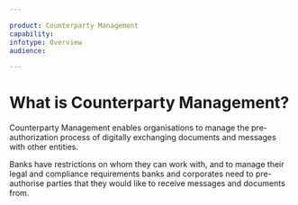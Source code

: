 ```yaml
---

product: Counterparty Management
capability:
infotype: Overview
audience:

---
```

# What is Counterparty Management?

Counterparty Management enables organisations to manage the pre-authorization process of digitally exchanging documents and messages with other entities. 

Banks have restrictions on whom they can work with, and to manage their legal and compliance requirements banks and corporates need to pre-authorise parties that they would like to receive messages and documents from.